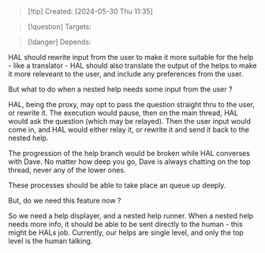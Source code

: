 
>[!tip] Created: [2024-05-30 Thu 11:35]

>[!question] Targets: 

>[!danger] Depends: 

HAL should rewrite input from the user to make it more suitable for the help - like a translator - HAL should also translate the output of the helps to make it more releveant to the user, and include any preferences from the user.

But what to do when a nested help needs some input from the user ?

HAL, being the proxy, may opt to pass the question straight thru to the user, or rewrite it.
The execution would pause, then on the main thread, HAL would ask the question (which may be relayed).  Then the user input would come in, and HAL would either relay it, or rewrite it and send it back to the nested help.

The progression of the help branch would be broken while HAL converses with Dave.
No matter how deep you go, Dave is always chatting on the top thread, never any of the lower ones.

These processes should be able to take place an queue up deeply.

But, do we need this feature now ?

So we need a help displayer, and a nested help runner.
When a nested help needs more info, it should be able to be sent directly to the human - this might be HALs job.  Currently, our helps are single level, and only the top level is the human talking.